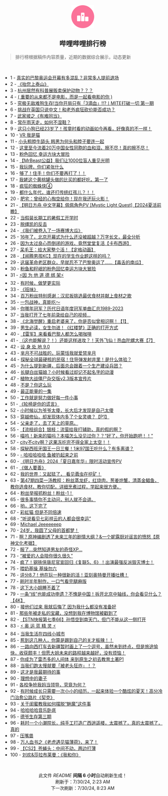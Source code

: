 <div align="center">
    <img src="./assets/icon_rank.png" alt="logo" />
    <h2>哔哩哔哩排行榜</h>
</div>

> 排行榜根据稿件内容质量，近期的数据综合展示，动态更新

<br />

<ul><li><span>1 - <a href=https://www.bilibili.com/BV1kW42197Rz>真实的巴黎奥运会开幕有多混乱？非常多人提前退场</a></span></li><li><span>2 - <a href=https://www.bilibili.com/BV1tz421i7zb>《抬您上泰山》</a></span></li><li><span>3 - <a href=https://www.bilibili.com/BV1MU411S7Cc>杭州居然有科普展贩卖保护动物？？？</a></span></li><li><span>4 - <a href=https://www.bilibili.com/BV1Mi421a7Qu>( 重要的从来都不是电影，而是一起看电影的你 )</a></span></li><li><span>5 - <a href=https://www.bilibili.com/BV1VU411S7Sy>究极无敌难狗生存!当你开局只有「3滴血」!!?丨MITE打破一切 第一期</a></span></li><li><span>6 - <a href=https://www.bilibili.com/BV1Ax4y147id>挑战在英国只说中文！和老外疯狂砍价能否成功？</a></span></li><li><span>7 - <a href=https://www.bilibili.com/BV1AE421w7wr>武家坡之《有难同当》</a></span></li><li><span>8 - <a href=https://www.bilibili.com/BV1ZT42167nx>常在雨天走，如何不湿鞋？</a></span></li><li><span>9 - <a href=https://www.bilibili.com/BV1Ef421i7nU>这只小狗已经23岁了！孩童时看的动画如今再看，好像真的不一样！</a></span></li><li><span>10 - <a href=https://www.bilibili.com/BV1Br421M7p9>VR 我是猫</a></span></li><li><span>11 - <a href=https://www.bilibili.com/BV1br421K73B>小头粗脖牛舔头 韩男为何头和脖子要连一起</a></span></li><li><span>12 - <a href=https://www.bilibili.com/BV1uz421i7Xf>这里至今流着20万中国女性同胞的血和泪，擦不尽！真的擦不尽！</a></span></li><li><span>13 - <a href=https://www.bilibili.com/BV1ax4y1s7ty>粉色回忆 幸运方块大冒险</a></span></li><li><span>14 - <a href=https://www.bilibili.com/BV1Ex4y147Gq>【MrBeast公益】我们让1000位盲人重见光明</a></span></li><li><span>15 - <a href=https://www.bilibili.com/BV1gb42177xL>我玩牌，你们紧张什么</a></span></li><li><span>16 - <a href=https://www.bilibili.com/BV1Wb421J7Nt>够了！住手！你们不要再打了！！</a></span></li><li><span>17 - <a href=https://www.bilibili.com/BV1DS421X7DM>我姥这个黄桃罐头做的比买的都好吃，第一了</a></span></li><li><span>18 - <a href=https://www.bilibili.com/BV154421S7zJ>疯狂的蜘蛛侠④</a></span></li><li><span>19 - <a href=https://www.bilibili.com/BV1bS42197eR>都什么年代，谁还打传统红孩儿？！！</a></span></li><li><span>20 - <a href=https://www.bilibili.com/BV1dw4m1r7it>肥宅：曾经的心掏空给你！现在我还玩火影！</a></span></li><li><span>21 - <a href=https://www.bilibili.com/BV1Sf421q7dN>【明日方舟 中文字幕】佩佩角色PV [Mystic Light Quest]【2024夏活前瞻】</a></span></li><li><span>22 - <a href=https://www.bilibili.com/BV1yH4y1c7U4>当假装长期工的暑假工开学时</a></span></li><li><span>23 - <a href=https://www.bilibili.com/BV1Hn4y1f79X>脱缰凯的反击</a></span></li><li><span>24 - <a href=https://www.bilibili.com/BV124421U7RT>《我们被卷入了一场赛博大瓜》</a></span></li><li><span>25 - <a href=https://www.bilibili.com/BV1DE4m1R7bj>16年了，北京开幕式为什么还没被超越？万字长文，最全分析</a></span></li><li><span>26 - <a href=https://www.bilibili.com/BV1ME4m1d7PQ>因为太过良心而倒闭的游戏，竟然堂堂复活【卡布西游】</a></span></li><li><span>27 - <a href=https://www.bilibili.com/BV1gW42197n7>呆毛王：给大家整个活！【定格动画】</a></span></li><li><span>28 - <a href=https://www.bilibili.com/BV1Pf421i7uE>【闹腾男孩KC】现在的学生作业题这样的吗？</a></span></li><li><span>29 - <a href=https://www.bilibili.com/BV1Yz421B71Q>这届革命老区群众，早就忍不了巴黎奥运了......【毒舌的南瓜】</a></span></li><li><span>30 - <a href=https://www.bilibili.com/BV1JW42197ic>粉鱼和籽岷的粉色回忆幸运方块大冒险</a></span></li><li><span>31 - <a href=https://www.bilibili.com/BV1cW42197MR>⚡因 为 他 道 德 绑 架⚡</a></span></li><li><span>32 - <a href=https://www.bilibili.com/BV1bi421h7jp>有时候，做梦更实际</a></span></li><li><span>33 - <a href=https://www.bilibili.com/BV1dZ421N7mS>《班味》</a></span></li><li><span>34 - <a href=https://www.bilibili.com/BV1j2421Z7WC>百万粉丝特别感谢：汉尼扳挑选最优食材并献上食材之歌</a></span></li><li><span>35 - <a href=https://www.bilibili.com/BV1oAeXenEF3>一包战神，真能吃～</a></span></li><li><span>36 - <a href=https://www.bilibili.com/BV1V4421f7DR>你哪年冠军？历代日语年度冠军单曲汇总1989-2023</a></span></li><li><span>37 - <a href=https://www.bilibili.com/BV11w4m1k74a>当我打开了七年前录给自己的视频...</a></span></li><li><span>38 - <a href=https://www.bilibili.com/BV1Fz421i7bR>《北海觉醒》重启老婆来了，你是否似曾相识啊！【1】</a></span></li><li><span>39 - <a href=https://www.bilibili.com/BV1RM4m127pd>男生必读，女生勿进！《红楼梦》正确的打开方式</a></span></li><li><span>40 - <a href=https://www.bilibili.com/BV1Gz421i7B2>【雷军】来看看巴黎人都怎么喝咖啡</a></span></li><li><span>41 - <a href=https://www.bilibili.com/BV1hM4m117GV>（这也能解说？！）还能这样进攻？！天外飞仙！热血陀螺大赛【7】</a></span></li><li><span>42 - <a href=https://www.bilibili.com/BV13z421i7fW>设 身 处 地 9.0</a></span></li><li><span>43 - <a href=https://www.bilibili.com/BV16b421J7Y8>芈月不可战胜的，玩蒙恬我就爱禁芈月</a></span></li><li><span>44 - <a href=https://www.bilibili.com/BV1HE4m1R75t>探秘全球最硬核的民宿！住导弹发射井里！是什么体验？</a></span></li><li><span>45 - <a href=https://www.bilibili.com/BV1C4421Z7qZ>为什么提到新疆，后面总会跟着一个生产建设兵团？</a></span></li><li><span>46 - <a href=https://www.bilibili.com/BV1YS411w7JC>长腿白丝猫娘？小时候看过却记不起名字的动漫</a></span></li><li><span>47 - <a href=https://www.bilibili.com/BV1Lb421J78C>植物大战僵尸杂交版v2.3版本宣传片</a></span></li><li><span>48 - <a href=https://www.bilibili.com/BV1yz421i7oc>不是？你这么玩</a></span></li><li><span>49 - <a href=https://www.bilibili.com/BV1Kz421i7Ld>最正能量的一集</a></span></li><li><span>50 - <a href=https://www.bilibili.com/BV1JZ421N7AF>工作就是努力做好每一件小事</a></span></li><li><span>51 - <a href=https://www.bilibili.com/BV1Pb421J7gW>《轮椅是你的谎言》</a></span></li><li><span>52 - <a href=https://www.bilibili.com/BV1yf421v7Rj>小时候以为爷爷太傻，长大后才发现是自己太傻</a></span></li><li><span>53 - <a href=https://www.bilibili.com/BV1LW42197BJ>穿越修仙，却发现体内多了个女灵魂？【P1】</a></span></li><li><span>54 - <a href=https://www.bilibili.com/BV1vi421h7Wc>父亲走了，去了天上的草原。</a></span></li><li><span>55 - <a href=https://www.bilibili.com/BV1W2421Z7gY>【流枝组合】银枝：流萤给我打辅助，真的假的啊？</a></span></li><li><span>56 - <a href=https://www.bilibili.com/BV1Ab42177Qo>喵呜！新来的猫吗？本喵怎么没见过你？？“好了，你开始跑吧！！”</a></span></li><li><span>57 - <a href=https://www.bilibili.com/BV1uE421w7uS>city不city啊？这果冻吃完不得全家上太空！！</a></span></li><li><span>58 - <a href=https://www.bilibili.com/BV1HE4m1d7Vj>探秘西班牙国王一日三餐！1米97国王吃什么？有多离谱？</a></span></li><li><span>59 - <a href=https://www.bilibili.com/BV132421Z7ci>- 哈哈哈哈哈 鱼被钓起来之前</a></span></li><li><span>60 - <a href=https://www.bilibili.com/BV1t1421t7Pv>《明日方舟》2024「夏日嘉年华」限时活动宣传PV</a></span></li><li><span>61 - <a href=https://www.bilibili.com/BV16y411i7eQ>《做人要善》</a></span></li><li><span>62 - <a href=https://www.bilibili.com/BV12Z421T7Jb>我的世界：又起猛了， 看见蠹虫在挖矿！</a></span></li><li><span>63 - <a href=https://www.bilibili.com/BV1JE4m1d7Nw>第47期四菜一汤教程：粉丝蒸龙虾，红烧肉，葱姜炝蟹，清蒸金鲳鱼，教你选食材，教你切配，详细烹煮过程，学起来很方便。</a></span></li><li><span>64 - <a href=https://www.bilibili.com/BV15T421r7mc>粉丝举报抓粉丝！粉丝-1！</a></span></li><li><span>65 - <a href=https://www.bilibili.com/BV1hM4m1y78p>很多事情你不主动问，别人就不会讲。</a></span></li><li><span>66 - <a href=https://www.bilibili.com/BV1uz421B7CY>哟，这下完了</a></span></li><li><span>67 - <a href=https://www.bilibili.com/BV1m3eUebE1D>彩虹猫 但是不同倍速</a></span></li><li><span>68 - <a href=https://www.bilibili.com/BV1mW42197A1>“听说看见七彩祥云的人都会很幸运”</a></span></li><li><span>69 - <a href=https://www.bilibili.com/BV1Yi421a7r8>Michael Jeeeeeeep</a></span></li><li><span>70 - <a href=https://www.bilibili.com/BV12i421h7VL>24岁，我圆了父母的首都梦！</a></span></li><li><span>71 - <a href=https://www.bilibili.com/BV1Rm421g7su>啊？原神编剧透了未来三年的剧情大纲？&一个妮露厨对谣言的愤怒【原神文化考据】</a></span></li><li><span>72 - <a href=https://www.bilibili.com/BV1Fy411q7q6>服了...突然知道男友的奇怪XP...</a></span></li><li><span>73 - <a href=https://www.bilibili.com/BV1ww4m1k77m>“被爱的人会陪你很久很久”</a></span></li><li><span>74 - <a href=https://www.bilibili.com/BV1BS421X7XS>疯了！钢铁侠唐尼官宣回归《复联5、6》！出演最强反派毁灭博士！</a></span></li><li><span>75 - <a href=https://www.bilibili.com/BV1pw4m1k7eG>喂奶基操 基操勿六</a></span></li><li><span>76 - <a href=https://www.bilibili.com/BV1nx4y1s7tk>评分8.7！他在玩一种很新的活！亚刻奥特曼开播吐槽！</a></span></li><li><span>77 - <a href=https://www.bilibili.com/BV11i42167U1>耗时半年制作，一口气看完腿麻版</a></span></li><li><span>78 - <a href=https://www.bilibili.com/BV1KE4m197NP>这下大小姐睡不着了</a></span></li><li><span>79 - <a href=https://www.bilibili.com/BV1mE421w7Vg>一条“线”也能成功申遗？不愧是中国！拆开北京中轴线，你会看见什么？【4K】</a></span></li><li><span>80 - <a href=https://www.bilibili.com/BV1Ez421B7PH>接他们过来 我就后悔了 因为我什么都没有准备好</a></span></li><li><span>81 - <a href=https://www.bilibili.com/BV15x4y1475S>那些年被走私的宝藏，没想到我在博物馆被戳到了</a></span></li><li><span>82 - <a href=https://www.bilibili.com/BV1Zz421v7eo>【STN快报第七季66】孙悟空到南天门，但门不能从这一侧打开</a></span></li><li><span>83 - <a href=https://www.bilibili.com/BV11f421v7p3>⚡ 奥 运 蓝 精 灵 ⚡</a></span></li><li><span>84 - <a href=https://www.bilibili.com/BV1Bb421J75H>当我生活在四线小城市</a></span></li><li><span>85 - <a href=https://www.bilibili.com/BV1RE421w7YV>惹到这几种人，你算是踢到自己的关才板辣！！</a></span></li><li><span>86 - <a href=https://www.bilibili.com/BV1DM4m1y7oq>一路向西打车去新疆暂时画上了一个逗号，虽然未到终点，但是旅途愉快，收获颇丰！但愿大姐未来的路程越来越好，没有烦恼！</a></span></li><li><span>87 - <a href=https://www.bilibili.com/BV1Fm42137eH>你成为了雷杰多的人间体 来到原生之初去教育土著P1</a></span></li><li><span>88 - <a href=https://www.bilibili.com/BV18H4y1c7VL>当我们跑太慢就要「被老头狂炸」！？</a></span></li><li><span>89 - <a href=https://www.bilibili.com/BV1wy411v7gk>这才是我最期待的事</a></span></li><li><span>90 - <a href=https://www.bilibili.com/BV1UT421677F>理想中的妻子</a></span></li><li><span>91 - <a href=https://www.bilibili.com/BV1Ur421M7ZS>各校争抢我妈当领导，究竟为何？</a></span></li><li><span>92 - <a href=https://www.bilibili.com/BV1Qm421g7tP>有时候成长只需要一次小小的经历，一起来体验一个酷炫的夏天！高分冷门治愈公路片《契克》</a></span></li><li><span>93 - <a href=https://www.bilibili.com/BV1yf421v7P4>关于闺蜜教我如何摆脱“魅魔”这件事</a></span></li><li><span>94 - <a href=https://www.bilibili.com/BV1Sw4m1k7RY>哈哈哈哈音乐卧底</a></span></li><li><span>95 - <a href=https://www.bilibili.com/BV1RE421w7vk>德爷生存第三期</a></span></li><li><span>96 - <a href=https://www.bilibili.com/BV1AU411S7qL>耗时一个小潮院长，纯手工打造广西逍遥楼，太震撼了，真的太震撼了，真的</a></span></li><li><span>97 - <a href=https://www.bilibili.com/BV1K142187sn>压嘴兽</a></span></li><li><span>98 - <a href=https://www.bilibili.com/BV15M4m117ky>万人血书之《老虎遇见猫薄荷》，来了！</a></span></li><li><span>99 - <a href=https://www.bilibili.com/BV1M142187ct>【CS2】苍蝇头：中间不动，两边打薄</a></span></li><li><span>100 - <a href=https://www.bilibili.com/BV141421k7sL>刘欢&莎拉布莱曼：《我和你》</a></span></li></ul>

<br />

<p align=center>此文件 <i>README</i> <b>间隔 6 小时</b>自动刷新生成！<br>刷新于：7/30/24, 2:23 AM<br>下一次刷新：7/30/24, 8:23 AM</p>